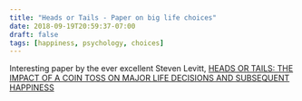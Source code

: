 ```yaml
---
title: "Heads or Tails - Paper on big life choices"
date: 2018-09-19T20:59:37-07:00
draft: false
tags: [happiness, psychology, choices]
---
```


Interesting paper by the ever excellent Steven Levitt, [HEADS OR TAILS: THE IMPACT
OF A COIN TOSS ON MAJOR LIFE DECISIONS AND SUBSEQUENT HAPPINESS](https://www.nber.org/papers/w22487.pdf)
